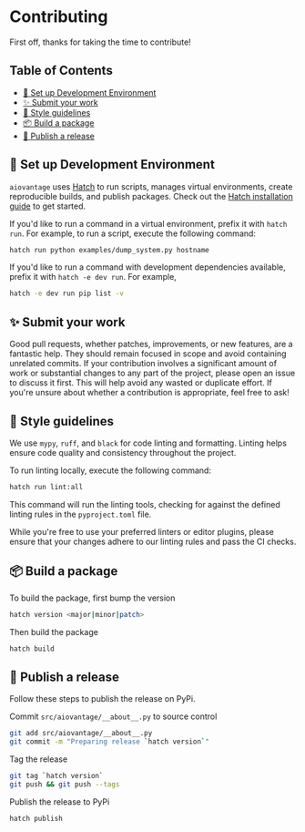 # Contributing

First off, thanks for taking the time to contribute!

<!-- START doctoc generated TOC please keep comment here to allow auto update -->
<!-- DON'T EDIT THIS SECTION, INSTEAD RE-RUN doctoc TO UPDATE -->
## Table of Contents

- [🔨 Set up Development Environment](#-set-up-development-environment)
- [✨ Submit your work](#-submit-your-work)
- [🎨 Style guidelines](#-style-guidelines)
- [📦️ Build a package](#%EF%B8%8F-build-a-package)
- [🚀 Publish a release](#-publish-a-release)

<!-- END doctoc generated TOC please keep comment here to allow auto update -->

## 🔨 Set up Development Environment

`aiovantage` uses [Hatch](https://hatch.pypa.io/) to run scripts, manages virtual environments, create reproducible builds, and publish packages. Check out the [Hatch installation guide](https://hatch.pypa.io/latest/install/) to get started.

If you'd like to run a command in a virtual environment, prefix it with `hatch run`. For example, to run a script, execute the following command:

```bash
hatch run python examples/dump_system.py hostname
```

If you'd like to run a command with development dependencies available, prefix it with `hatch -e dev run`. For example,

```bash
hatch -e dev run pip list -v
```

## ✨ Submit your work

Good pull requests, whether patches, improvements, or new features, are a fantastic help. They should remain focused in scope and avoid containing unrelated commits. If your contribution involves a significant amount of work or substantial changes to any part of the project, please open an issue to discuss it first. This will help avoid any wasted or duplicate effort. If you're unsure about whether a contribution is appropriate, feel free to ask!

## 🎨 Style guidelines

We use `mypy`, `ruff`, and `black` for code linting and formatting. Linting helps ensure code quality and consistency throughout the project.

To run linting locally, execute the following command:

```bash
hatch run lint:all
```

This command will run the linting tools, checking for against the defined linting rules in the `pyproject.toml` file.

While you're free to use your preferred linters or editor plugins, please ensure that your changes adhere to our linting rules and pass the CI checks.

## 📦️ Build a package

To build the package, first bump the version

```bash
hatch version <major|minor|patch>
```

Then build the package

```bash
hatch build
```

## 🚀 Publish a release

Follow these steps to publish the release on PyPi.

Commit `src/aiovantage/__about__.py` to source control

```bash
git add src/aiovantage/__about__.py
git commit -m "Preparing release `hatch version`"
```

Tag the release

```bash
git tag `hatch version`
git push && git push --tags
```

Publish the release to PyPi

```bash
hatch publish
```
